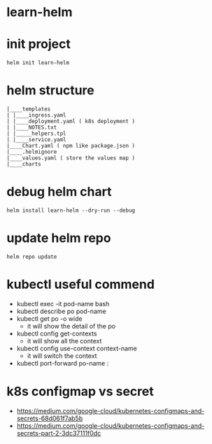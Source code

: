 # learn-helm

# init project
```console
helm init learn-helm
```

# helm structure
```console
|____templates
| |____ingress.yaml
| |____deployment.yaml ( k8s deployment )
| |____NOTES.txt
| |_____helpers.tpl
| |____service.yaml
|____Chart.yaml ( npm like package.json )
|____.helmignore
|____values.yaml ( store the values map )
|____charts
```

# debug helm chart
```console
helm install learn-helm --dry-run --debug
```

# update helm repo
```console
helm repo update
```

# kubectl useful commend
- kubectl exec -it pod-name bash
- kubectl describe po pod-name
- kubectl get po -o wide
  - it will show the detail of the po
- kubectl config get-contexts
  - it will show all the context
- kubectl config use-context context-name
  - it will switch the context
- kubectl port-forward po-name <host-port>:<pod-port>

# k8s configmap vs secret
- https://medium.com/google-cloud/kubernetes-configmaps-and-secrets-68d061f7ab5b
- https://medium.com/google-cloud/kubernetes-configmaps-and-secrets-part-2-3dc37111f0dc
